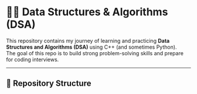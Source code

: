 # 🧑‍💻 Data Structures & Algorithms (DSA)

This repository contains my journey of learning and practicing **Data Structures and Algorithms (DSA)** using C++ (and sometimes Python).  
The goal of this repo is to build strong problem-solving skills and prepare for coding interviews.

---

## 📂 Repository Structure

